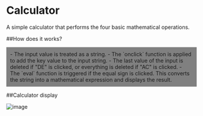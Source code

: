 # Calculator
A simple calculator that performs the four basic mathematical operations.

##How does it works?
<div style="background-color: gray; padding: 10px;">
  - The input value is treated as a string.
  - The `onclick` function is applied to add the key value to the input string.
  - The last value of the input is deleted if "DE" is clicked, or everything is deleted if "AC" is clicked.
  - The `eval` function is triggered if the equal sign is clicked. This converts the string into a mathematical expression and displays the result.
</div>


##Calculator display 

![image](https://github.com/leonardopiller/Calculator/assets/121625024/08eec6a0-bb81-45a5-ba62-e270b97bb81f)


